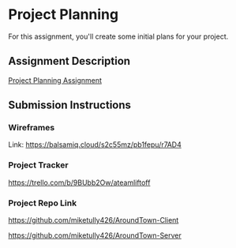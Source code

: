 # Project Planning
For this assignment, you'll create some initial plans for your project.

## Assignment Description
[Project Planning Assignment](https://education.launchcode.org/liftoff/modules/assignments/project-planning)

## Submission Instructions

### Wireframes

Link: https://balsamiq.cloud/s2c55mz/pb1fepu/r7AD4

### Project Tracker

https://trello.com/b/9BUbb2Ow/ateamliftoff

### Project Repo Link

https://github.com/miketully426/AroundTown-Client

https://github.com/miketully426/AroundTown-Server
